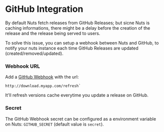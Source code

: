 # GitHub Integration

By default Nuts fetch releases from GitHub Releases; but sicne Nuts is caching informations, there might be a delay before the creation of the release and the release being served to users.

To solve this issue, you can setup a webhook between Nuts and GitHub, to notify your nuts instance each time GitHub Releases are updated (created/removed/updated).

### Webhook URL

Add a [GitHub Webhook](https://help.github.com/articles/about-webhooks/) with the url:

```
http://download.myapp.com/refresh`
```

It'll refresh versions cache everytime you update a release on GitHub.

### Secret

The GitHub Webhook secret can be configured as a environment variable on Nuts: `GITHUB_SECRET` (default value is `secret`).
